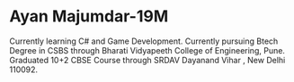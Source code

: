# Ayan Majumdar-19M
Currently learning C# and Game Development. 
Currently pursuing Btech Degree in CSBS through Bharati Vidyapeeth College of Engineering, Pune.
Graduated 10+2 CBSE Course through SRDAV Dayanand Vihar , New Delhi 110092.
